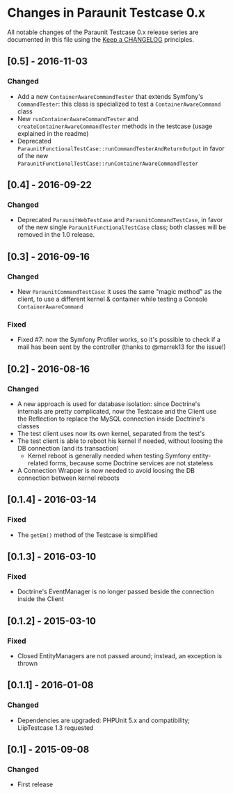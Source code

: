 # Changes in Paraunit Testcase 0.x

All notable changes of the Paraunit Testcase 0.x release series are documented in this file using the [Keep a CHANGELOG](http://keepachangelog.com/) principles.

## [0.5] - 2016-11-03

### Changed

* Add a new `ContainerAwareCommandTester` that extends Symfony's `CommandTester`: this class is specialized to test
a `ContainerAwareCommand` class
* New `runContainerAwareCommandTester` and `createContainerAwareCommandTester` methods in the testcase (usage explained
in the readme) 
* Deprecated `ParaunitFunctionalTestCase::runCommandTesterAndReturnOutput` in favor of the new 
`ParaunitFunctionalTestCase::runContainerAwareCommandTester` 

## [0.4] - 2016-09-22

### Changed

* Deprecated `ParaunitWebTestCase` and `ParaunitCommandTestCase`, in favor of the new single `ParaunitFunctionalTestCase` class; both classes will be removed in the 1.0 release.

## [0.3] - 2016-09-16

### Changed

* New `ParaunitCommandTestCase`: it uses the same "magic method" as the client, to use a different kernel & container
 while testing a Console `ContainerAwareCommand`

### Fixed

* Fixed #7: now the Symfony Profiler works, so it's possible to check if a mail has been sent by the controller (thanks 
to @marrek13 for the issue!)

## [0.2] - 2016-08-16

### Changed

* A new approach is used for database isolation: since Doctrine's internals are pretty complicated, now the Testcase and
the Client use the Reflection to replace the MySQL connection inside Doctrine's classes
* The test client uses now its own kernel, separated from the test's
* The test client is able to reboot his kernel if needed, without loosing the DB connection (and its transaction)
   * Kernel reboot is generally needed when testing Symfony entity-related forms, because some Doctrine services are not stateless
* A Connection Wrapper is now needed to avoid loosing the DB connection between kernel reboots

## [0.1.4] - 2016-03-14

### Fixed

* The `getEm()` method of the Testcase is simplified

## [0.1.3] - 2016-03-10

### Fixed

* Doctrine's EventManager is no longer passed beside the connection inside the Client

## [0.1.2] - 2015-03-10

### Fixed

* Closed EntityManagers are not passed around; instead, an exception is thrown

## [0.1.1] - 2016-01-08

### Changed

*  Dependencies are upgraded: PHPUnit 5.x and compatibility; LiipTestcase 1.3 requested

## [0.1] - 2015-09-08

### Changed

* First release

